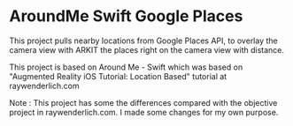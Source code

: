 # AroundMe Swift Google Places

This project pulls nearby locations from Google Places API, to overlay the camera view with ARKIT the places right on the camera view with distance.

This project is based on Around Me - Swift which was based on "Augmented Reality iOS Tutorial: Location Based" tutorial at raywenderlich.com

Note : This project has some the differences compared with the objective project in raywenderlich.com. I made some changes for my own purpose.
